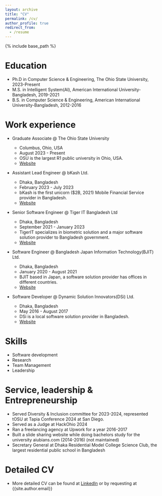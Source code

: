 ```yaml
---
layout: archive
title: "CV"
permalink: /cv/
author_profile: true
redirect_from:
  - /resume
---
```


{% include base_path %}

Education
======

* Ph.D in Computer Science & Engineering, The Ohio State University, 2023-Present
* M.S. in Intelligent System(AI), American International University-Bangladesh, 2019-2021
* B.S. in Computer Science & Engineering, American International University-Bangladesh, 2012-2016

Work experience
======

* Graduate Associate @ The Ohio State University
  * Columbus, Ohio, USA
  * August 2023 - Present
  * OSU is the largest R1 public university in Ohio, USA.
  * [Website](https://www.osu.edu)

* Assistant Lead Engineer @ bKash Ltd.
  * Dhaka, Bangladesh
  * February 2023 - July 2023
  * bKash is the first unicorn ($2B, 2021) Mobile Financial Service provider in Bangladesh.
  * [Website](https://www.bkash.com)

* Senior Software Engineer @ Tiger IT Bangladesh Ltd
  * Dhaka, Bangladesh
  * September 2021 - January 2023
  * TigerIT specializes in biometric solution and a major software solution provider to Bangladesh government.
  * [Website](https://www.tigerit.com)
  
* Software Engineer @ Bangladesh Japan Information Technology(BJIT) Ltd.
  * Dhaka, Bangladesh
  * January 2020 - August 2021
  * BJIT based in Japan, a software solution provider has offices in different countries.
  * [Website](https://bjitgroup.com)
  
* Software Developer @ Dynamic Solution Innovators(DSi) Ltd.
  * Dhaka, Bangladesh
  * May 2016 - August 2017
  * DSi is a local software solution provider in Bangladesh.
  * [Website](https://www.dsinnovators.com)

Skills
======

* Software development
* Research
* Team Management
* Leadership

<!-- Publications
======

  <ul>{% for post in site.publications reversed %}
    {% include archive-single-cv.html %}
  {% endfor %}</ul>
  
Talks
======

  <ul>{% for post in site.talks reversed %}
    {% include archive-single-talk-cv.html  %}
  {% endfor %}</ul>
  
Teaching
======

  <ul>{% for post in site.teaching reversed %}
    {% include archive-single-cv.html %}
  {% endfor %}</ul> -->
  
Service, leadership & Entrepreneurship
======

* Served Diversity & Inclusion committee for 2023-2024, represented tOSU at Tapia Conference
2024 at San Diego.
* Served as a Judge at HackOhio 2024
* Ran a freelancing agency at Upwork for a year 2016-2017
* Built a slide sharing website while doing bachelors study for the university aiubians.com (2014-2016) (not maintained)
* Secretary General at Dhaka Residential Model College Science Club, the largest residential public school in Bangladesh

Detailed CV
======

* More detailed CV can be found at [LinkedIn](https://linkedin.com/in/{{site.author.linkedin}}) or by requesting at {{site.author.email}}
